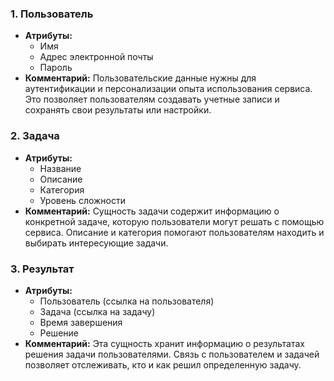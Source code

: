 ### 1. Пользователь
- **Атрибуты:**
    - Имя
    - Адрес электронной почты
    - Пароль
- **Комментарий:** Пользовательские данные нужны для аутентификации и персонализации опыта использования сервиса. Это позволяет пользователям создавать учетные записи и сохранять свои результаты или настройки.

### 2. Задача
- **Атрибуты:**
    - Название
    - Описание
    - Категория
    - Уровень сложности
- **Комментарий:** Сущность задачи содержит информацию о конкретной задаче, которую пользователи могут решать с помощью сервиса. Описание и категория помогают пользователям находить и выбирать интересующие задачи.

### 3. Результат
- **Атрибуты:**
    - Пользователь (ссылка на пользователя)
    - Задача (ссылка на задачу)
    - Время завершения
    - Решение
- **Комментарий:** Эта сущность хранит информацию о результатах решения задачи пользователями. Связь с пользователем и задачей позволяет отслеживать, кто и как решил определенную задачу.
